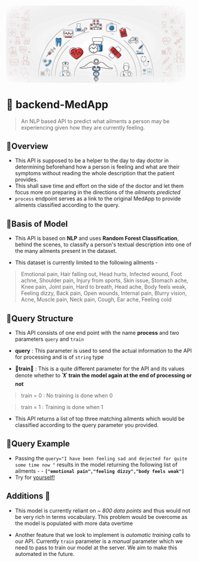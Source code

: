 <img src="data/image2.jpg" width = 95% height = 25% >

# 🔹 backend-MedApp 
> An NLP based API to predict what ailments a person may be experiencing given how they are currently feeling.

## 🔸Overview
- This API is supposed to be a helper to the day to day doctor in determining beforehand how a person is feeling and what are their symptoms without reading the whole description that the patient provides.
- This shall save time and effort on the side of the doctor and let them focus more on preparing in the directions of the *ailments predicted*
- `process` endpoint serves as a link to the original MedApp to provide ailments classified according to the query.

## 🔸Basis of Model
- This API is based on **NLP** and uses **Random Forest Classification**, behind the scenes, to classify a person's textual description into one of the many ailments present in the dataset. 

- This dataset is currently limited to the following ailments -
> Emotional pain, Hair falling out, Head hurts, Infected wound, Foot achne, Shoulder pain, Injury from sports, Skin issue, Stomach ache, Knee pain, Joint pain, Hard to breath, Head ache, Body feels weak, Feeling dizzy, Back pain, Open wounds, Internal pain, Blurry vision, Acne, Muscle pain, Neck pain, Cough, Ear ache, Feeling cold


## 🔸Query Structure 
- This API consists of one end point with the name **process** and two parameters `query` and `train`

 - **query** : This parameter is used to send the actual information to the API for processing and is of `string` type
    
- 🌟**train**🌟 : This is a quite different parameter for the API and its values denote whether to 🏋️ **train the model again at the end of processing or not** 

> train = 0 : No training is done when 0 
            
> train = 1 : Training is done when 1

- This API returns a list of top three matching ailments which would be classified according to the query parameter you provided.

## 🔸Query Example 
- Passing the `query="I have been feeling sad and dejected for quite some time now "` results in the model returning the following list of ailments - 
            - **`["emotional pain","feeling dizzy","body feels weak"]`**
- Try for [yourself!](https://medical-nlp.herokuapp.com/process?query=%22i%20have%20been%20feeling%20sad%20and%20dejected%20for%20quite%20some%20time%20now%22&train=0)

## Additions 🚧
- This model is currently reliant on *~ 800 data points* and thus would not be very rich in terms vocabulary. This problem would be overcome as the model is populated with more data overtime

- Another feature that we look to implement is *automatic training calls* to our API. Currently `train` parameter is a *manual* parameter which we need to pass to train our model at the server. We aim to make this automated in the future.
